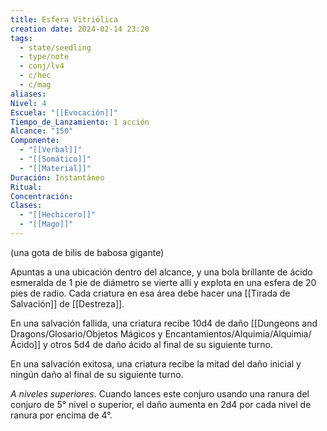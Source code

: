 ```yaml
---
title: Esfera Vitriólica
creation date: 2024-02-14 23:20
tags:
  - state/seedling
  - type/note
  - conj/lv4
  - c/hec
  - c/mag
aliases: 
Nivel: 4
Escuela: "[[Evocación]]"
Tiempo_de_Lanzamiento: 1 acción
Alcance: "150"
Componente:
  - "[[Verbal]]"
  - "[[Somático]]"
  - "[[Material]]"
Duración: Instantáneo
Ritual: 
Concentración: 
Clases:
  - "[[Hechicero]]"
  - "[[Mago]]"
---
```

(una gota de bilis de babosa gigante)

Apuntas a una ubicación dentro del alcance, y una bola brillante de ácido esmeralda de 1 pie de diámetro se vierte allí y explota en una esfera de 20 pies de radio. Cada criatura en esa área debe hacer una [[Tirada de Salvación]] de [[Destreza]].

En una salvación fallida, una criatura recibe 10d4 de daño [[Dungeons and Dragons/Glosario/Objetos Mágicos y Encantamientos/Alquimia/Alquimia/Ácido]] y otros 5d4 de daño ácido al final de su siguiente turno.

En una salvación exitosa, una criatura recibe la mitad del daño inicial y ningún daño al final de su siguiente turno.

*A niveles superiores*. Cuando lances este conjuro usando una ranura del conjuro de 5° nivel o superior, el daño aumenta en 2d4 por cada nivel de ranura por encima de 4°.
